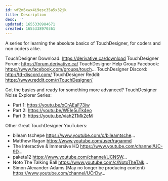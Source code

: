 ```yaml
---
id: wf2m5xwx4i9esc35a5x32jk
title: Description
desc: ''
updated: 1655338984671
created: 1655338970361
---
```

A series for learning the absolute basics of TouchDesigner, for coders and non coders alike. 

TouchDesigner Download: https://derivative.ca/download
TouchDesigner Forum: https://forum.derivative.ca/
TouchDesigner Help Group Facebook: https://www.facebook.com/groups/touch...
TouchDesigner Discord: http://td-discord.com/
TouchDesigner Reddit: https://www.reddit.com/r/TouchDesigner/

Got the basics and ready for something more advanced?
TouchDesigner Noise Explorer Series:
-  Part 1: https://youtu.be/xCrAEaF73iw
-  Part 2: https://youtu.be/WEIe5uTk4eo
- Part 3: https://youtu.be/viah2TMk2eM

Other Great TouchDesigner YouTubers: 
-  bileam tschepe https://www.youtube.com/c/bileamtsche...
-  Matthew Ragan https://www.youtube.com/user/raganmd
-  The Interactive & Immersive HQ https://www.youtube.com/channel/UC-9D...
-  paketa12 https://www.youtube.com/channel/UCNSW...
-  Noto The Talking Ball https://www.youtube.com/c/NotoTheTalk...
-  Simon Alexander-Adams (May no longer be producing content) https://www.youtube.com/channel/UCrDw...


